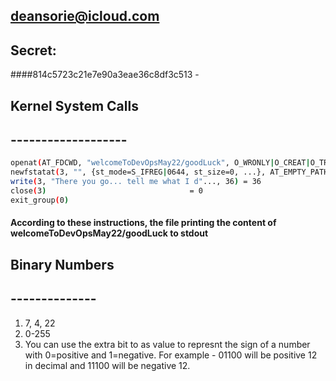 ## deansorie@icloud.com

## Secret:
####814c5723c21e7e90a3eae36c8df3c513  -

## Kernel System Calls
## -------------------
```bash
openat(AT_FDCWD, "welcomeToDevOpsMay22/goodLuck", O_WRONLY|O_CREAT|O_TRUNC, 0666) = 3
newfstatat(3, "", {st_mode=S_IFREG|0644, st_size=0, ...}, AT_EMPTY_PATH) = 0
write(3, "There you go... tell me what I d"..., 36) = 36
close(3)                                = 0
exit_group(0)
```
#### According to these instructions, the file printing the content of welcomeToDevOpsMay22/goodLuck to stdout

## Binary Numbers
## --------------
1. 7, 4, 22
2. 0-255
3. You can use the extra bit to as value to represnt the sign of a number with 0=positive and 1=negative.
   For example - 01100 will be positive 12 in decimal and 11100 will be negative 12.
